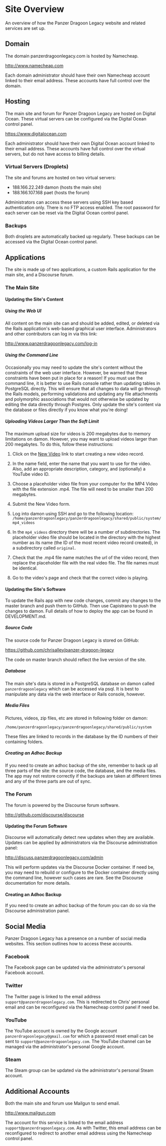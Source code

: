 # Site Overview

An overview of how the Panzer Dragoon Legacy website and related services are
set up.

## Domain

The domain panzerdragoonlegacy.com is hosted by Namecheap.

<http://www.namecheap.com>

Each domain administrator should have their own Namecheap account linked to
their email address. These accounts have full control over the domain.

## Hosting

The main site and forum for Panzer Dragoon Legacy are hosted on Digital Ocean.
These virtual servers can be configured via the Digital Ocean control panel.

<https://www.digitalocean.com>

Each administrator should have their own Digital Ocean account linked to their
email address. These accounts have full control over the virtual servers, but
do not have access to billing details.

### Virtual Servers (Droplets)

The site and forums are hosted on two virtual servers:

* 188.166.22.249 damon (hosts the main site)
* 188.166.107.168 paet (hosts the forum)

Administrators can access these servers using SSH key based authentication only.
There is no FTP access enabled. The root password for each server can be reset
via the Digital Ocean control panel.

### Backups

Both droplets are automatically backed up regularly. These backups can be
accessed via the Digital Ocean control panel.

## Applications

The site is made up of two applications, a custom Rails application for the
main site, and a Discourse forum.

### The Main Site

#### Updating the Site's Content

##### Using the Web UI

All content on the main site can and should be added, edited, or deleted via
the Rails application's web-based graphical user interface. Administrators and
other contributors can log in via this link:

<http://www.panzerdragoonlegacy.com/log-in>

##### Using the Command Line

Occasionally you may need to update the site's content without the constraints
of the web user interface. However, be warned that these constraints have been
put in place for a reason! If you must use the command line, it is better to
use Rails console rather than updating tables in PostgreSQL directly. This will
ensure that all changes to data will go through the Rails models, performing
validations and updating any file attachments and polymorphic associations that
would not otherwise be updated by editing the data directly through Postgres.
Only update the site's content via the database or files directly if you know
what you're doing!

##### Uploading Videos Larger Than the Soft Limit

The maximum upload size for videos is 200 megabytes due to memory limitations
on damon. However, you may want to upload videos larger than 200 megabytes. To
do this, follow these instructions:

1. Click on the [New Video](http://www.panzerdragoonlegacy.com/videos/new) link
to start creating a new video record.

2. In the name field, enter the name that you want to use for the video. Also,
add an appropriate description, category, and (optionally) a YouTube video ID.

3. Choose a placeholder video file from your computer for the MP4 Video with the
file extension .mp4. The file will need to be smaller than 200 megabytes.

4. Submit the New Video form.

5. Log into damon using SSH and go to the following location:
`/home/panzerdragoonlegacy/panzerdragoonlegacy/shared/public/system/mp4_videos`

6. In the `mp4_videos` directory there will be a number of subdirectories. The
placeholder video file should be located in the directory with the highest
number as its name (the ID of the most recent video record created), in a
subdirectory called `original`.

7. Check that the .mp4 file name matches the url of the video record, then
replace the placeholder file with the real video file. The file names must be
identical.

8. Go to the video's page and check that the correct video is playing.

#### Updating the Site's Software

To update the Rails app with new code changes, commit any changes to the master
branch and push them to GitHub. Then use Capistrano to push the changes to
damon. Full details of how to deploy the app can be found in DEVELOPMENT.md.

##### Source Code

The source code for Panzer Dragoon Legacy is stored on GitHub:

<https://github.com/chrisalley/panzer-dragoon-legacy>

The code on master branch should reflect the live version of the site.

##### Database

The main site's data is stored in a PostgreSQL database on damon called
`panzerdragoonlegacy` which can be accessed via psql. It is best to manipulate
any data via the web interface or Rails console, however.

##### Media Files

Pictures, videos, zip files, etc are stored in following folder on damon:

`/home/panzerdragoonlegacy/panzerdragoonlegacy/shared/public/system`

These files are linked to records in the database by the ID numbers of their
containing folders.

##### Creating an Adhoc Backup

If you need to create an adhoc backup of the site, remember to back up all
three parts of the site: the source code, the database, and the media files.
The app may not restore correctly if the backups are taken at different times
and any of the three parts are out of sync.

### The Forum

The forum is powered by the Discourse forum software.

<http://github.com/discourse/discourse>

#### Updating the Forum Software

Discourse will automatically detect new updates when they are available.
Updates can be applied by administrators via the Discourse administration panel:

<http://discuss.panzerdragoonlegacy.com/admin>

This will perform updates via the Discourse Docker container. If need be, you
may need to rebuild or configure to the Docker container directly using the
command line, however such cases are rare. See the Discourse documentation for
more details.

#### Creating an Adhoc Backup

If you need to create an adhoc backup of the forum you can do so via the
Discourse administration panel.

## Social Media

Panzer Dragoon Legacy has a presence on a number of social media websites. This
section outlines how to access these accounts.

### Facebook

The Facebook page can be updated via the administrator's personal Facebook
account.

### Twitter

The Twitter page is linked to the email address
`support@panzerdragoonlegacy.com`. This is redirected to Chris' personal email
and can be reconfigured via the Namecheap control panel if need be.

### YouTube

The YouTube account is owned by the Google account
`panzerdragoonlegacy@gmail.com` for which a password reset email can be sent to
`support@panzerdragoonlegacy.com`. The YouTube channel can be managed via the
administrator's personal Google account.

### Steam

The Steam group can be updated via the administrator's personal Steam account.

## Additional Accounts

Both the main site and forum use Mailgun to send email.

<http://www.mailgun.com>

The account for this service is linked to the email address
`support@panzerdragoonlegacy.com`. As with Twitter, this email address can be
reconfigured to redirect to another email address using the Namecheap control
panel.
